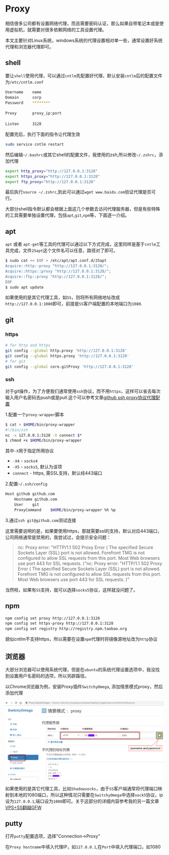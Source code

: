# Proxy

相信很多公司都有设置网络代理，而且需要密码认证，那么如果自带笔记本或是使用虚拟机，就需要对很多依赖网络的工具设置代理。

本文主要针对Linux系统，windows系统的代理设置相对单一些，通常设置好系统代理和浏览器代理即可。

## shell

要让`shell`使用代理，可以通过`cntlm`先配置好代理，默认安装`cntlm`后的配置文件为`/etc/cntlm.conf`

``` sh
Username    name
Domain      corp
Password    ********

Proxy       proxy_ip:port

Listen      3128
```

配置完后，执行下面的指令让代理生效

``` sh
sudo service cntlm restart
```

然后编辑`~/.bashrc`或其它shell的配置文件，我使用的zsh,所以修改`~/.zshrc`，添加代理

``` sh
export http_proxy="http://127.0.0.1:3128"
export https_proxy="http://127.0.0.1:3128"
export ftp_proxy="http://127.0.0.1:3128"
```

最后执行`source ~/.zshrc`,到此可以通过`wget www.baidu.com`验证代理是否可行。

大部分shell指令默认都会根据上面这几个参数去访问代理服务器，但是有些特殊的工具需要单独设置代理，包括`apt`,`git`,`npm`等，下面逐一介绍。

## apt

`apt` 或者 `apt-get`等工具的代理可以通过以下方式完成，这里同样是基于`cntlm`工具完成，文件`25apt`这个文件名可以任意，路径对了即可。

``` sh
$ sudo cat << EOF > /etc/apt/apt.conf.d/25apt
Acquire::http::proxy "http://127.0.0.1:3128/";
Acquire::https::proxy "http://127.0.0.1:3128/";
Acquire::ftp::proxy "http://127.0.0.1:3128/";
EOF
$ sudo apt update
```

如果使用的是其它代理工具，如`SS`，则将所有网络地址改成`http://127.0.0.1:1080`即可，前提是`SS`客户端配置的本地端口为`1080`.

## git

### https

``` bash
# for http and https
git config --global http.proxy 'http://127.0.0.1:3128'
git config --global https.proxy 'http://127.0.0.1:3128'
# for git
git config --global core.gitProxy 'http://127.0.0.1:3128'
```

### ssh

对于git操作，为了方便我们通常使用`ssh`协议，而不用`https`，这样可以省去每次输入用户名密码去push或是pull.这个可以参考文章[github ssh proxy协议代理配置](https://www.cnblogs.com/meshinestar/p/3994822.html)

1.配置一个`proxy-wrapper`脚本

``` bash
$ cat > $HOME/bin/proxy-wrapper
#!/bin/zsh
nc -x 127.0.0.1:3128 -X connect $*
$ chmod +x $HOME/bin/proxy-wrapper
```

其中`-X`用于指定所用协议

- `-X4` - `socks4`
- `-X5` - `socks5`, 默认为该项
- `connect` - https, 需SSL支持，默认经443端口

2.配置`~/.ssh/config`

``` sh
Host github github.com
    Hostname github.com
    User    git
    ProxyCommand    $HOME/bin/proxy-wrapper %h %p
```

3.通过`ssh git@github.com`测试连接

这里需要说明的是，如果要使用https，那就需要ssl的支持，默认对应443端口，公司网络通常是禁用的，我尝试过，会提示安全问题：

> nc: Proxy error: "HTTP/1.1 502 Proxy Error ( The specified Secure Sockets Layer (SSL) port is not allowed. Forefront TMG is not configured to allow SSL requests from this port. Most Web browsers use port 443 for SSL requests.   )"nc: Proxy error: "HTTP/1.1 502 Proxy Error ( The specified Secure Sockets Layer (SSL) port is not allowed. Forefront TMG is not configured to allow SSL requests from this port. Most Web browsers use port 443 for SSL requests.   )"

当然啦，如果有`SS`支持，就可以选择`socks5`协议，这样就没问题了。

## npm

``` sh
npm config set proxy http://127.0.0.1:3128
npm config set https-proxy http://127.0.0.1:3128
npm config set registry http://registry.npm.taobao.org
```

貌似cntlm不支持https，所以需要在设置`npm`代理时将镜像源地址改为`http`协议

## 浏览器

大部分浏览器可以使用系统代理，但是在`ubuntu`的系统代理设置选项中，我没找到设置用户名密码的选项，所以另辟蹊径。

以Chrome浏览器为例，安装Proxy插件`SwitchyOmega`, 添加情景模式proxy，然后添加代理

![Chrome proxy](../assets/proxys/chrome-proxy.png)

如果使用的是其它代理工具，比如`Shadowsocks`，由于`SS`客户端通常将代理端口映射到本地的1080端口，所以这种情况只需要在`SwitchyOmega`中选择`sock5`协议，ip设为`127.0.0.1`,端口设为`1080`即可。关于这部分的详细内容参考我的另一篇文章[VPS+SS翻越GFW](https://www.litreily.top/2017/09/07/ss-config/)

## putty

打开`putty`配置选项，选择"Connection->Proxy"

在`Proxy hostname`中填入代理IP，如`127.0.0.1`,在`Port`中填入代理端口，如1080

